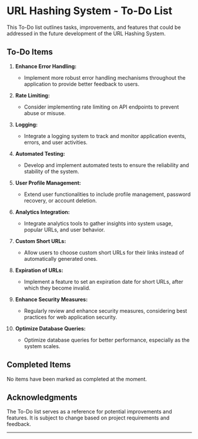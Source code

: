 # URL Hashing System - To-Do List

This To-Do list outlines tasks, improvements, and features that could be addressed in the future development of the URL Hashing System.

## To-Do Items

1. **Enhance Error Handling:**
   - Implement more robust error handling mechanisms throughout the application to provide better feedback to users.

2. **Rate Limiting:**
   - Consider implementing rate limiting on API endpoints to prevent abuse or misuse.

3. **Logging:**
   - Integrate a logging system to track and monitor application events, errors, and user activities.

4. **Automated Testing:**
   - Develop and implement automated tests to ensure the reliability and stability of the system.

5. **User Profile Management:**
   - Extend user functionalities to include profile management, password recovery, or account deletion.

6. **Analytics Integration:**
   - Integrate analytics tools to gather insights into system usage, popular URLs, and user behavior.

7. **Custom Short URLs:**
   - Allow users to choose custom short URLs for their links instead of automatically generated ones.

8. **Expiration of URLs:**
   - Implement a feature to set an expiration date for short URLs, after which they become invalid.

9. **Enhance Security Measures:**
   - Regularly review and enhance security measures, considering best practices for web application security.

10. **Optimize Database Queries:**
    - Optimize database queries for better performance, especially as the system scales.

## Completed Items

No items have been marked as completed at the moment.

## Acknowledgments

The To-Do list serves as a reference for potential improvements and features. It is subject to change based on project requirements and feedback.

---
